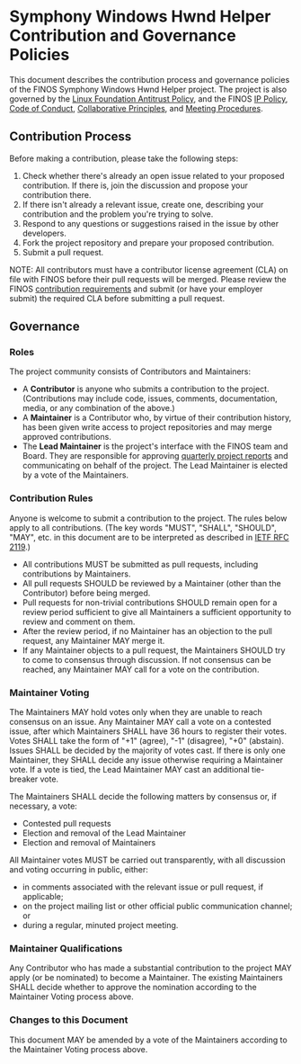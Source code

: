 # Symphony Windows Hwnd Helper Contribution and Governance Policies

This document describes the contribution process and governance policies of the FINOS Symphony Windows Hwnd Helper project. The project is also governed by the [Linux Foundation Antitrust Policy](https://www.linuxfoundation.org/antitrust-policy/), and the FINOS [IP Policy](https://community.finos.org/assets/files/IP-Policy-9b1cd5f6c1d682e073c3c15224fc6d86.pdf), [Code of Conduct](https://community.finos.org/docs/governance/code-of-conduct), [Collaborative Principles](https://community.finos.org/docs/governance/collaborative-principles/), and [Meeting Procedures](https://community.finos.org/docs/governance/meeting-procedures/).

## Contribution Process

Before making a contribution, please take the following steps:
1. Check whether there's already an open issue related to your proposed contribution. If there is, join the discussion and propose your contribution there.
2. If there isn't already a relevant issue, create one, describing your contribution and the problem you're trying to solve.
3. Respond to any questions or suggestions raised in the issue by other developers.
4. Fork the project repository and prepare your proposed contribution.
5. Submit a pull request.

NOTE: All contributors must have a contributor license agreement (CLA) on file with FINOS before their pull requests will be merged. Please review the FINOS [contribution requirements](https://community.finos.org/docs/governance/Software-Projects/contribution-compliance-requirements) and submit (or have your employer submit) the required CLA before submitting a pull request.

## Governance

### Roles

The project community consists of Contributors and Maintainers:
* A **Contributor** is anyone who submits a contribution to the project. (Contributions may include code, issues, comments, documentation, media, or any combination of the above.)
* A **Maintainer** is a Contributor who, by virtue of their contribution history, has been given write access to project repositories and may merge approved contributions.
* The **Lead Maintainer** is the project's interface with the FINOS team and Board. They are responsible for approving [quarterly project reports](https://community.finos.org/docs/governance/#project-governing-board-reporting) and communicating on behalf of the project. The Lead Maintainer is elected by a vote of the Maintainers. 

### Contribution Rules

Anyone is welcome to submit a contribution to the project. The rules below apply to all contributions. (The key words "MUST", "SHALL", "SHOULD", "MAY", etc. in this document are to be interpreted as described in [IETF RFC 2119](https://www.ietf.org/rfc/rfc2119.txt).)

* All contributions MUST be submitted as pull requests, including contributions by Maintainers.
* All pull requests SHOULD be reviewed by a Maintainer (other than the Contributor) before being merged.
* Pull requests for non-trivial contributions SHOULD remain open for a review period sufficient to give all Maintainers a sufficient opportunity to review and comment on them.
* After the review period, if no Maintainer has an objection to the pull request, any Maintainer MAY merge it.
* If any Maintainer objects to a pull request, the Maintainers SHOULD try to come to consensus through discussion. If not consensus can be reached, any Maintainer MAY call for a vote on the contribution.

### Maintainer Voting

The Maintainers MAY hold votes only when they are unable to reach consensus on an issue. Any Maintainer MAY call a vote on a contested issue, after which Maintainers SHALL have 36 hours to register their votes. Votes SHALL take the form of "+1" (agree), "-1" (disagree), "+0" (abstain). Issues SHALL be decided by the majority of votes cast. If there is only one Maintainer, they SHALL decide any issue otherwise requiring a Maintainer vote. If a vote is tied, the Lead Maintainer MAY cast an additional tie-breaker vote.

The Maintainers SHALL decide the following matters by consensus or, if necessary, a vote:
* Contested pull requests
* Election and removal of the Lead Maintainer
* Election and removal of Maintainers

All Maintainer votes MUST be carried out transparently, with all discussion and voting occurring in public, either:
* in comments associated with the relevant issue or pull request, if applicable;
* on the project mailing list or other official public communication channel; or
* during a regular, minuted project meeting.

### Maintainer Qualifications

Any Contributor who has made a substantial contribution to the project MAY apply (or be nominated) to become a Maintainer. The existing Maintainers SHALL decide whether to approve the nomination according to the Maintainer Voting process above.

### Changes to this Document

This document MAY be amended by a vote of the Maintainers according to the Maintainer Voting process above.
